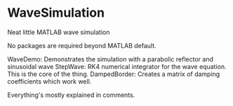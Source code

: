 # WaveSimulation
Neat little MATLAB wave simulation

No packages are required beyond MATLAB default.

WaveDemo: Demonstrates the simulation with a parabolic reflector and sinusoidal wave
StepWave: RK4 numerical integrator for the wave equation. This is the core of the thing.
DampedBorder: Creates a matrix of damping coefficients which work well.

Everything's mostly explained in comments.
